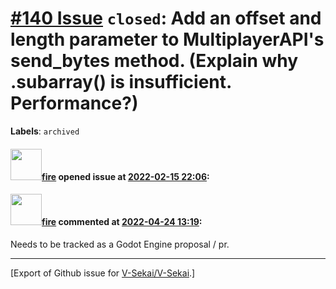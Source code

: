 # [\#140 Issue](https://github.com/V-Sekai/V-Sekai/issues/140) `closed`: Add an offset and length parameter to MultiplayerAPI's send_bytes method. (Explain why .subarray() is insufficient. Performance?)
**Labels**: `archived`


#### <img src="https://avatars.githubusercontent.com/u/32321?u=c2e06a3d2b49a467aa907e54aa259516440267cc&v=4" width="50">[fire](https://github.com/fire) opened issue at [2022-02-15 22:06](https://github.com/V-Sekai/V-Sekai/issues/140):



#### <img src="https://avatars.githubusercontent.com/u/32321?u=c2e06a3d2b49a467aa907e54aa259516440267cc&v=4" width="50">[fire](https://github.com/fire) commented at [2022-04-24 13:19](https://github.com/V-Sekai/V-Sekai/issues/140#issuecomment-1107840719):

Needs to be tracked as a Godot Engine proposal / pr.


-------------------------------------------------------------------------------



[Export of Github issue for [V-Sekai/V-Sekai](https://github.com/V-Sekai/V-Sekai).]
